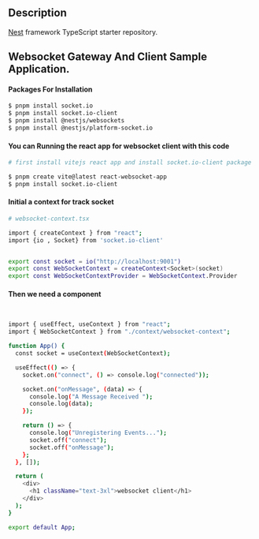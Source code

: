 
## Description

[Nest](https://github.com/nestjs/nest) framework TypeScript starter repository.
## Websocket Gateway And Client Sample Application.

#### Packages For Installation

```bash
$ pnpm install socket.io
$ pnpm install socket.io-client
$ pnpm install @nestjs/websockets
$ pnpm install @nestjs/platform-socket.io
```

#### You can Running the react app for websocket client with this code

```bash
# first install vitejs react app and install socket.io-client package 

$ pnpm create vite@latest react-websocket-app 
$ pnpm install socket.io-client

```
#### Initial a context for track socket


```bash
# websocket-context.tsx

import { createContext } from "react";
import {io , Socket} from 'socket.io-client'


export const socket = io("http://localhost:9001")
export const WebSocketContext = createContext<Socket>(socket)
export const WebSocketContextProvider = WebSocketContext.Provider

```


#### Then we need a component 

```bash


import { useEffect, useContext } from "react";
import { WebSocketContext } from "./context/websocket-context";

function App() {
  const socket = useContext(WebSocketContext);

  useEffect(() => {
    socket.on("connect", () => console.log("connected"));

    socket.on("onMessage", (data) => {
      console.log("A Message Received ");
      console.log(data);
    });

    return () => {
      console.log("Unregistering Events...");
      socket.off("connect");
      socket.off("onMessage");
    };
  }, []);

  return (
    <div>
      <h1 className="text-3xl">websocket client</h1>
    </div>
  );
}

export default App;


```
